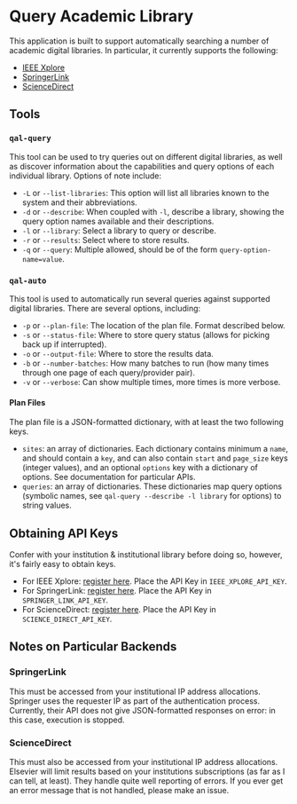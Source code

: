 # Query Academic Library

This application is built to support automatically searching a number of academic digital libraries.  In particular, it currently supports the following:

 - [IEEE Xplore](https://ieeexplore.ieee.org)
 - [SpringerLink](https://link.springer.com)
 - [ScienceDirect](https://sciencedirect.com)

## Tools

### `qal-query`

This tool can be used to try queries out on different digital libraries, as well as discover information about the capabilities and query options of each individual library.  Options of note include:

 - `-L` or `--list-libraries`: This option will list all libraries known to the system and their abbreviations.
 - `-d` or `--describe`: When coupled with `-l`, describe a library, showing the query option names available and their descriptions.
 - `-l` or `--library`: Select a library to query or describe.
 - `-r` or `--results`: Select where to store results.
 - `-q` or `--query`: Multiple allowed, should be of the form `query-option-name=value`.

### `qal-auto`

This tool is used to automatically run several queries against supported digital libraries.  There are several options, including:

 - `-p` or `--plan-file`: The location of the plan file.  Format described below.
 - `-s` or `--status-file`: Where to store query status (allows for picking back up if interrupted).
 - `-o` or `--output-file`: Where to store the results data.
 - `-b` or `--number-batches`: How many batches to run (how many times through one page of each query/provider pair).
 - `-v` or `--verbose`: Can show multiple times, more times is more verbose.

#### Plan Files

The plan file is a JSON-formatted dictionary, with at least the two following keys.

 - `sites`: an array of dictionaries.  Each dictionary contains minimum a `name`, and should contain a `key`, and can also contain `start` and `page_size` keys (integer values), and an optional `options` key with a dictionary of options.  See documentation for particular APIs.
 - `queries`: an array of dictionaries.  These dictionaries map query options (symbolic names, see `qal-query --describe -l library` for options) to string values.

## Obtaining API Keys

Confer with your institution & institutional library before doing so, however, it's fairly easy to obtain keys.

 - For IEEE Xplore: [register here](https://developer.ieee.org/member/register).  Place the API Key in `IEEE_XPLORE_API_KEY`.
 - For SpringerLink: [register here](https://dev.springernature.com/signup?cannot_be_converted_to_param).  Place the API Key in `SPRINGER_LINK_API_KEY`.
 - For ScienceDirect: [register here](https://dev.elsevier.com/apikey/manage).  Place the API Key in `SCIENCE_DIRECT_API_KEY`.

## Notes on Particular Backends

### SpringerLink

This must be accessed from your institutional IP address allocations.  Springer uses the requester IP as part of the authentication process.  Currently, their API does not give JSON-formatted responses on error: in this case, execution is stopped.

### ScienceDirect

This must also be accessed from your institutional IP address allocations.  Elsevier will limit results based on your institutions subscriptions (as far as I can tell, at least).  They handle quite well reporting of errors.  If you ever get an error message that is not handled, please make an issue.
